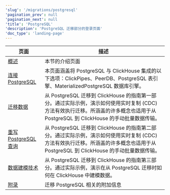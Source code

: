 ```yaml
---
'slug': '/migrations/postgresql'
'pagination_prev': null
'pagination_next': null
'title': 'PostgreSQL'
'description': 'PostgreSQL 迁移部分的登录页面'
'doc_type': 'landing-page'
---
```


| 页面                                                                                                                 | 描述                                                                                                                                                             |
|----------------------------------------------------------------------------------------------------------------------|-------------------------------------------------------------------------------------------------------------------------------------------------------------------------|
| [概述](/migrations/postgresql/overview)                                                                                        | 本节的介绍页面                                                                                                                                      |
| [连接 PostgreSQL](/integrations/postgresql/connecting-to-postgresql)            | 本页面涵盖将 PostgreSQL 与 ClickHouse 集成的以下选项：ClickPipes、PeerDB、PostgreSQL 表引擎、MaterializedPostgreSQL 数据库引擎。 |
| [迁移数据](/migrations/postgresql/dataset)   | 从 PostgreSQL 迁移到 ClickHouse 的指南第一部分。通过实际示例，演示如何使用实时复制 (CDC) 方法有效执行迁移。所涵盖的许多概念也适用于从 PostgreSQL 到 ClickHouse 的手动批量数据传输。                                                                                        |
| [重写 PostgreSQL 查询](/migrations/postgresql/rewriting-queries)| 从 PostgreSQL 迁移到 ClickHouse 的指南第二部分。通过实际示例，演示如何使用实时复制 (CDC) 方法有效执行迁移。所涵盖的许多概念也适用于从 PostgreSQL 到 ClickHouse 的手动批量数据传输。|
| [数据建模技术](/migrations/postgresql/data-modeling-techniques)| 从 PostgreSQL 迁移到 ClickHouse 的指南第三部分。通过实际示例，演示在从 PostgreSQL 迁移时如何在 ClickHouse 中建模数据。|
| [附录](/migrations/postgresql/appendix)| 迁移 PostgreSQL 相关的附加信息|
